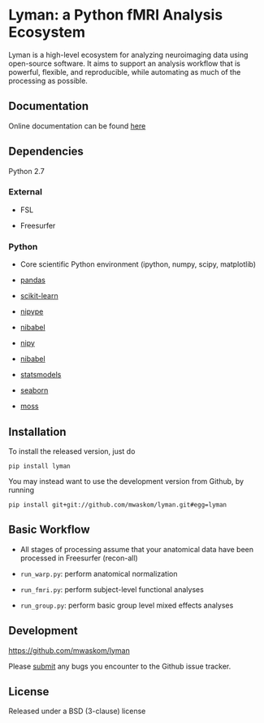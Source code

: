Lyman: a Python fMRI Analysis Ecosystem
=======================================

Lyman is a high-level ecosystem for analyzing neuroimaging data using
open-source software. It aims to support an analysis workflow that is powerful,
flexible, and reproducible, while automating as much of the processing as
possible.


Documentation
-------------

Online documentation can be found
[here](http://www.stanford.edu/~mwaskom/software/lyman)

Dependencies
------------

Python 2.7

### External

- FSL

- Freesurfer

### Python


- Core scientific Python environment (ipython, numpy, scipy, matplotlib)

- [pandas](https://github.com/pydata/pandas)

- [scikit-learn](https://github.com/scikit-learn/scikit-learn)

- [nipype](https://github.com/nipy/nipype)

- [nibabel](https://github.com/nipy/nibabel)

- [nipy](https://github.com/nipy/nipy)

- [nibabel](https://github.com/nipy/nibabel)

- [statsmodels](https://github.com/statsmodels/statsmodels)

- [seaborn](https://github.com/mwaskom/seaborn)

- [moss](https://github.com/mwaskom/moss)

Installation
------------

To install the released version, just do

    pip install lyman

You may instead want to use the development version from Github, by running

    pip install git+git://github.com/mwaskom/lyman.git#egg=lyman

Basic Workflow
--------------

- All stages of processing assume that your anatomical data have been
  processed in Freesurfer (recon-all)

- `run_warp.py`: perform anatomical normalization

- `run_fmri.py`: perform subject-level functional analyses

- `run_group.py`: perform basic group level mixed effects analyses

Development
-----------

https://github.com/mwaskom/lyman

Please [submit](https://github.com/mwaskom/lyman/issues/new) any bugs you
encounter to the Github issue tracker.

License
-------

Released under a BSD (3-clause) license


